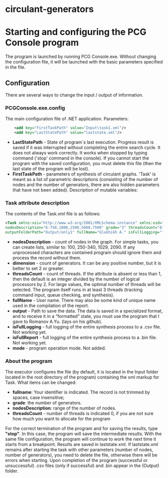 # circulant-generators

# Starting and configuring the PCG Console program
The program is launched by running PCG Console.exe. Without changing the configuration file, it will be launched with the basic parameters specified in the file.

## Configuration

There are several ways to change the input / output of information.

### PCGConsole.exe.config
The main configuration file of .NET application. Parameters:
```xml
    <add key="FirstTaskPath" value="Input\task1.xml"/>
    <add key="LastStatePath" value="laststate.xml"/>
```

* **LastStatePath** - State of program`s last execution. Progress result is saved if it was interrupted without completing the entire search cycle. It does not always work correctly. It works when stopped by typing command ('stop' command in the console). If you cannot start the program with the saved configuration, you must delete this file (then the last state of the program will be lost).
* **FirstTaskPath** - parameters of synthesis of circulant graphs. 'Task' is meant as a list of parametric descriptions (consisting of the number of nodes and the number of generators, there are also hidden parameters that have not been added). Description of mutable variables:

### Task attribute description
The contents of the Task.xml file is as follows:
```xml
<Task xmlns:xsi="http://www.w3.org/2001/XMLSchema-instance" xmlns:xsd="http://www.w3.org/2001/XMLSchema" 
nodesDescription="6-750,1000,2500,5000,7500" grade="3" threadsCount="6" 
outputFolderPath="Output/only1" fullName="Glukhikh A." isFullLogging="false" isFullReport="false" />
```

* **nodesDescription** - count of nodes in the graph. For simple tasks, you can create lists, similar to: 100, 250-340, 1029, 2090. If any unprocessed characters are contained program should ignore them and process the record without them.
* **dimension** - count of generators. It can be any positive number, but it is better to set 2 or greater.
* **threadsCount** - count of threads. If the attribute is absent or less than 1, then the default is an integer divided by the number of logical processors by 2. For large values, the optimal number of threads will be selected. The program itself runs in at least 3 threads (tracking command input, queue checking, and synthesis).
* **fullName** - User name. There may also be some kind of unique name used in the compilation of the report.
* **output** - Path to save the data. The data is saved in a specialized format, and to receive it in a “formatted” state, you must use the program that I gave to Romanov A.Yu. (lays on his github).
* **isFullLogging** - full logging of the entire synthesis process to a .csv file. Not working yet.
* **isFullReport** - full logging of the entire synthesis process to a .bin file. Not working yet.
* **mode** - program operation mode. Not added.

### About the program
The executor configures the file (by default, it is located in the Input folder located in the root directory of the program) containing the xml markup for Task. What items can be changed:

* **fullname**: Your identifier is indicated. The record is not trimmed by spaces, case insensitive;
* **grade**: the number of generators.
* **nodesDescription**: range of the number of nodes.
* **threadsCount** - number of threads is indicated 0, if you are not sure how much you want to allocate for the program

For the correct termination of the program and for saving the results, type **"stop"**. 
In this case, the program will save the intermediate results. With the same file configuration, the program will continue to work the next time it starts from a breakpoint. Results are saved in laststate.xml.
If laststate.xml remains after starting the task with other parameters (number of nodes, number of generators), you need to delete the file, otherwise there will be errors when starting.
Upon completion of the program (successful or unsuccessful) .csv files (only if successful) and .bin appear in the  (Output) folder.
